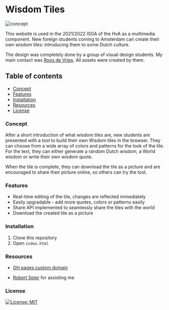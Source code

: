 # Wisdom Tiles

![concept](https://i.imgur.com/qPv7ERr.png)


This website is used in the 2021/2022 ISGA of the HvA as a multimedia component. New foreign students coming to Amsterdam can create their own wisdom tiles: introducing them to some Dutch culture.

The design was completely done by a group of visual design students. My main contact was [Roos de Vries](https://www.roosdevries.com/). All assets were created by them.

## Table of contents
* [Concept](#)
* [Features](#)
* [Installation](#)
* [Resources](#)
* [License](#)

### Concept
After a short introduction of what wisdom tiles are, new students are presented with a tool to build their own Wisdom tiles in the browser. They can choose from a wide array of colors and patterns for the look of the tile. For the text, they can either generate a random Dutch wisdom, a World wisdom or write their own wisdom quote.

When the tile is complete, they can download the tile as a picture and are encouraged to share their picture online, so others can try the tool.

### Features
* Real-time editing of the tile, changes are reflected immediately
* Easily upgradable - add more quotes, colors or patterns easily
* Share API implemented to seamlessly share the tiles with the world
* Download the created tile as a picture

### Installation
1. Clone this repository
2. Open `index.html`

### Resources
* [GH pages custom domain](https://docs.github.com/en/pages/configuring-a-custom-domain-for-your-github-pages-site/managing-a-custom-domain-for-your-github-pages-site)

* [Robert Spier](https://github.com/roberrrt-s) for assisting me

### License
[![License: MIT](https://img.shields.io/badge/License-MIT-yellow.svg)](https://opensource.org/licenses/MIT)